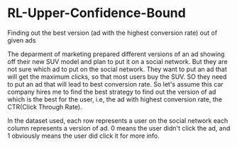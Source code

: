# RL-Upper-Confidence-Bound
Finding out the best version (ad with the highest conversion rate) out of given ads

The deparment of marketing prepared different versions of an ad showing off 
their new SUV model and plan to put it on a social network. But they are not
sure which ad to put on the social network. They want to put an ad that will
get the maximum clicks, so that most users buy the SUV. SO they need to put an
ad that will lead to best conversion rate. So let's assume this car company hires
me to find the best strategy to find out the version of ad which is the best
for the user, i.e, the ad with highest conversion rate, the CTR(Click Through Rate).
 
In the dataset used, each row represents a user on the social network
each column represents a version of ad. 0 means the user didn't click the ad, 
and 1 obviously means the user did click it for more info.
